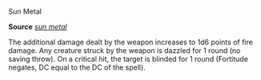 Sun Metal

**Source** [_sun metal_](ultimateCombat/spells/sunMetal#_sun-metal)

The additional damage dealt by the weapon increases to 1d6 points of fire damage. Any creature struck by the weapon is dazzled for 1 round (no saving throw). On a critical hit, the target is blinded for 1 round (Fortitude negates, DC equal to the DC of the spell).

